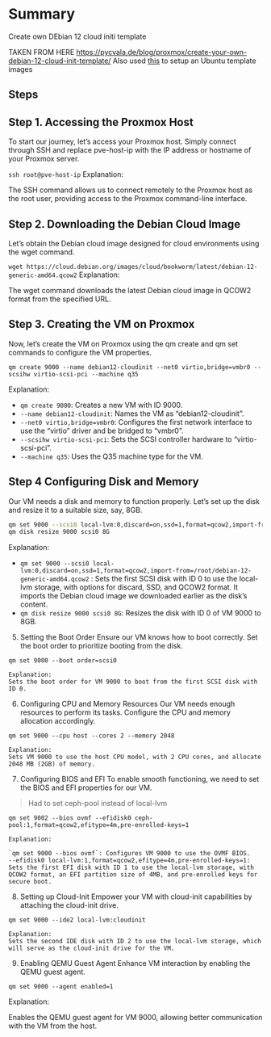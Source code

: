 # Summary

Create own DEbian 12 cloud initi template

TAKEN FROM HERE
https://pycvala.de/blog/proxmox/create-your-own-debian-12-cloud-init-template/
Also used [this](https://pycvala.de/blog/proxmox/create-your-own-debian-12-cloud-init-template/) to setup an Ubuntu template images 

## Steps 

## Step 1. Accessing the Proxmox Host
To start our journey, let’s access your Proxmox host. Simply connect through SSH and replace pve-host-ip with the IP address or hostname of your Proxmox server.

`ssh root@pve-host-ip`
Explanation:

The SSH command allows us to connect remotely to the Proxmox host as the root user, providing access to the Proxmox command-line interface.

## Step 2. Downloading the Debian Cloud Image
Let’s obtain the Debian cloud image designed for cloud environments using the wget command.

`wget https://cloud.debian.org/images/cloud/bookworm/latest/debian-12-generic-amd64.qcow2`
Explanation:

The wget command downloads the latest Debian cloud image in QCOW2 format from the specified URL.

## Step 3. Creating the VM on Proxmox

Now, let’s create the VM on Proxmox using the qm create and qm set commands to configure the VM properties.

`qm create 9000 --name debian12-cloudinit --net0 virtio,bridge=vmbr0 --scsihw virtio-scsi-pci --machine q35` 

Explanation:

* `qm create 9000`: Creates a new VM with ID 9000.
* `--name debian12-cloudinit`: Names the VM as “debian12-cloudinit”.
* `--net0 virtio,bridge=vmbr0`: Configures the first network interface to use the “virtio” driver and be bridged to “vmbr0”.
* `--scsihw virtio-scsi-pci`: Sets the SCSI controller hardware to “virtio-scsi-pci”.
* `--machine q35`: Uses the Q35 machine type for the VM.

## Step 4 Configuring Disk and Memory

Our VM needs a disk and memory to function properly. Let’s set up the disk and resize it to a suitable size, say, 8GB.

```sh
qm set 9000 --scsi0 local-lvm:0,discard=on,ssd=1,format=qcow2,import-from=/root/debian-12-generic-amd64.qcow2
qm disk resize 9000 scsi0 8G
```
Explanation:


* `qm set 9000 --scsi0 local-lvm:0,discard=on,ssd=1,format=qcow2,import-from=/root/debian-12-generic-amd64.qcow2` : Sets the first SCSI disk with ID 0 to use the local-lvm storage, with options for discard, SSD, and QCOW2 format. It imports the Debian cloud image we downloaded earlier as the disk’s content.
* `qm disk resize 9000 scsi0 8G`: Resizes the disk with ID 0 of VM 9000 to 8GB.


5. Setting the Boot Order
Ensure our VM knows how to boot correctly. Set the boot order to prioritize booting from the disk.

`qm set 9000 --boot order=scsi0`

    Explanation:
    Sets the boot order for VM 9000 to boot from the first SCSI disk with ID 0.

6. Configuring CPU and Memory Resources
Our VM needs enough resources to perform its tasks. Configure the CPU and memory allocation accordingly.

`qm set 9000 --cpu host --cores 2 --memory 2048`

    Explanation:
    Sets VM 9000 to use the host CPU model, with 2 CPU cores, and allocate 2048 MB (2GB) of memory.

7. Configuring BIOS and EFI
To enable smooth functioning, we need to set the BIOS and EFI properties for our VM.

<!-- `qm set 9000 --bios ovmf --efidisk0 local-lvm:1,format=qcow2,efitype=4m,pre-enrolled-keys=1` -->
> Had to set ceph-pool instead of local-lvm

`qm set 9002 --bios ovmf --efidisk0 ceph-pool:1,format=qcow2,efitype=4m,pre-enrolled-keys=1`

    Explanation:

    `qm set 9000 --bios ovmf`: Configures VM 9000 to use the OVMF BIOS.
    --efidisk0 local-lvm:1,format=qcow2,efitype=4m,pre-enrolled-keys=1: Sets the first EFI disk with ID 1 to use the local-lvm storage, with QCOW2 format, an EFI partition size of 4MB, and pre-enrolled keys for secure boot.

8. Setting up Cloud-Init
Empower your VM with cloud-init capabilities by attaching the cloud-init drive.

`qm set 9000 --ide2 local-lvm:cloudinit`

    Explanation:
    Sets the second IDE disk with ID 2 to use the local-lvm storage, which will serve as the cloud-init drive for the VM.

9. Enabling QEMU Guest Agent
Enhance VM interaction by enabling the QEMU guest agent.

`qm set 9000 --agent enabled=1` 

Explanation:

Enables the QEMU guest agent for VM 9000, allowing better communication with the VM from the host.
